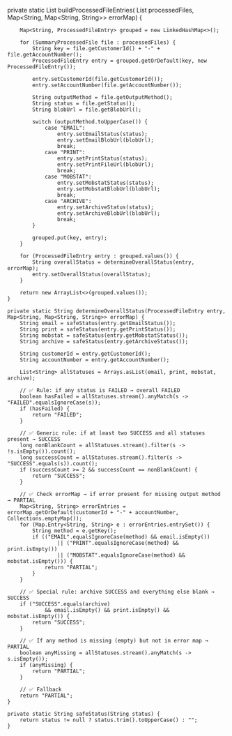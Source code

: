 private static List<ProcessedFileEntry> buildProcessedFileEntries(
            List<SummaryProcessedFile> processedFiles,
            Map<String, Map<String, String>> errorMap) {

        Map<String, ProcessedFileEntry> grouped = new LinkedHashMap<>();

        for (SummaryProcessedFile file : processedFiles) {
            String key = file.getCustomerId() + "-" + file.getAccountNumber();
            ProcessedFileEntry entry = grouped.getOrDefault(key, new ProcessedFileEntry());

            entry.setCustomerId(file.getCustomerId());
            entry.setAccountNumber(file.getAccountNumber());

            String outputMethod = file.getOutputMethod();
            String status = file.getStatus();
            String blobUrl = file.getBlobUrl();

            switch (outputMethod.toUpperCase()) {
                case "EMAIL":
                    entry.setEmailStatus(status);
                    entry.setEmailBlobUrl(blobUrl);
                    break;
                case "PRINT":
                    entry.setPrintStatus(status);
                    entry.setPrintFileUrl(blobUrl);
                    break;
                case "MOBSTAT":
                    entry.setMobstatStatus(status);
                    entry.setMobstatBlobUrl(blobUrl);
                    break;
                case "ARCHIVE":
                    entry.setArchiveStatus(status);
                    entry.setArchiveBlobUrl(blobUrl);
                    break;
            }

            grouped.put(key, entry);
        }

        for (ProcessedFileEntry entry : grouped.values()) {
            String overallStatus = determineOverallStatus(entry, errorMap);
            entry.setOverallStatus(overallStatus);
        }

        return new ArrayList<>(grouped.values());
    }

    private static String determineOverallStatus(ProcessedFileEntry entry, Map<String, Map<String, String>> errorMap) {
        String email = safeStatus(entry.getEmailStatus());
        String print = safeStatus(entry.getPrintStatus());
        String mobstat = safeStatus(entry.getMobstatStatus());
        String archive = safeStatus(entry.getArchiveStatus());

        String customerId = entry.getCustomerId();
        String accountNumber = entry.getAccountNumber();

        List<String> allStatuses = Arrays.asList(email, print, mobstat, archive);

        // ✅ Rule: if any status is FAILED → overall FAILED
        boolean hasFailed = allStatuses.stream().anyMatch(s -> "FAILED".equalsIgnoreCase(s));
        if (hasFailed) {
            return "FAILED";
        }

        // ✅ Generic rule: if at least two SUCCESS and all statuses present → SUCCESS
        long nonBlankCount = allStatuses.stream().filter(s -> !s.isEmpty()).count();
        long successCount = allStatuses.stream().filter(s -> "SUCCESS".equals(s)).count();
        if (successCount >= 2 && successCount == nonBlankCount) {
            return "SUCCESS";
        }

        // ✅ Check errorMap → if error present for missing output method → PARTIAL
        Map<String, String> errorEntries = errorMap.getOrDefault(customerId + "-" + accountNumber, Collections.emptyMap());
        for (Map.Entry<String, String> e : errorEntries.entrySet()) {
            String method = e.getKey();
            if (("EMAIL".equalsIgnoreCase(method) && email.isEmpty())
                    || ("PRINT".equalsIgnoreCase(method) && print.isEmpty())
                    || ("MOBSTAT".equalsIgnoreCase(method) && mobstat.isEmpty())) {
                return "PARTIAL";
            }
        }

        // ✅ Special rule: archive SUCCESS and everything else blank → SUCCESS
        if ("SUCCESS".equals(archive)
                && email.isEmpty() && print.isEmpty() && mobstat.isEmpty()) {
            return "SUCCESS";
        }

        // ✅ If any method is missing (empty) but not in error map → PARTIAL
        boolean anyMissing = allStatuses.stream().anyMatch(s -> s.isEmpty());
        if (anyMissing) {
            return "PARTIAL";
        }

        // ✅ Fallback
        return "PARTIAL";
    }

    private static String safeStatus(String status) {
        return status != null ? status.trim().toUpperCase() : "";
    }
